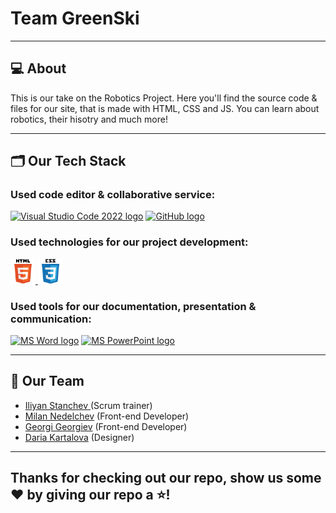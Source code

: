 <h1>Team GreenSki</h1>

<hr>

## 💻 About
<p>This is our take on the Robotics Project. Here you'll find the source code & files for our site, that is made with HTML, CSS and JS. You can learn about robotics, their hisotry and much more!</p>

<hr>

## 🗂️ Our Tech Stack
### Used code editor & collaborative service:
<p>
    <a href="https://visualstudio.microsoft.com/vs/"><img src="https://upload.wikimedia.org/wikipedia/commons/thumb/9/9a/Visual_Studio_Code_1.35_icon.svg/2048px-Visual_Studio_Code_1.35_icon.svg.png" alt="Visual Studio Code 2022 logo" width=44px /></a>
    <a href="https://github.com/"><img src="https://img.icons8.com/nolan/344/github.png" alt="GitHub logo" width=52px /></a>
</p>

### Used technologies for our project development:
<p align="left">
  <a href="https://www.w3.org/html/" target="_blank" rel="noreferrer"> <img src="https://raw.githubusercontent.com/devicons/devicon/master/icons/html5/html5-original-wordmark.svg" alt="html5" width="40" height="40"/> </a>
    <a href="https://www.w3schools.com/css/" target="_blank" rel="noreferrer"> <img src="https://raw.githubusercontent.com/devicons/devicon/master/icons/css3/css3-original-wordmark.svg" alt="css3" width="40" height="40"/> </a>
</p>

### Used tools for our documentation, presentation & communication:
<p align="left">
    <a href="https://www.microsoft.com/en-ww/microsoft-365/word"><img src="https://img.icons8.com/color/344/ms-word.png" alt="MS Word logo" width=48px /></a>
    <a href="https://www.microsoft.com/en-ww/microsoft-365/powerpoint"><img src="https://img.icons8.com/color/344/ms-powerpoint.png" alt="MS PowerPoint logo" width=48px /></a>
</p>

<hr>

## 🧒 Our Team

- <a href = "https://github.com/ISStanchev22"> Iliyan Stanchev </a> (Scrum trainer)
- <a href = "https://github.com/MPNedelchev22">Milan Nedelchev</a> (Front-end Developer)
- <a href = "https://github.com/GPGeorgiev22">Georgi Georgiev</a> (Front-end Developer)
- <a href = "https://github.com/DYKartalova22">Daria Kartalova</a> (Designer)

<hr>

## <p>Thanks for checking out our repo, show us some ❤️ by giving our repo a ⭐️!</p>
